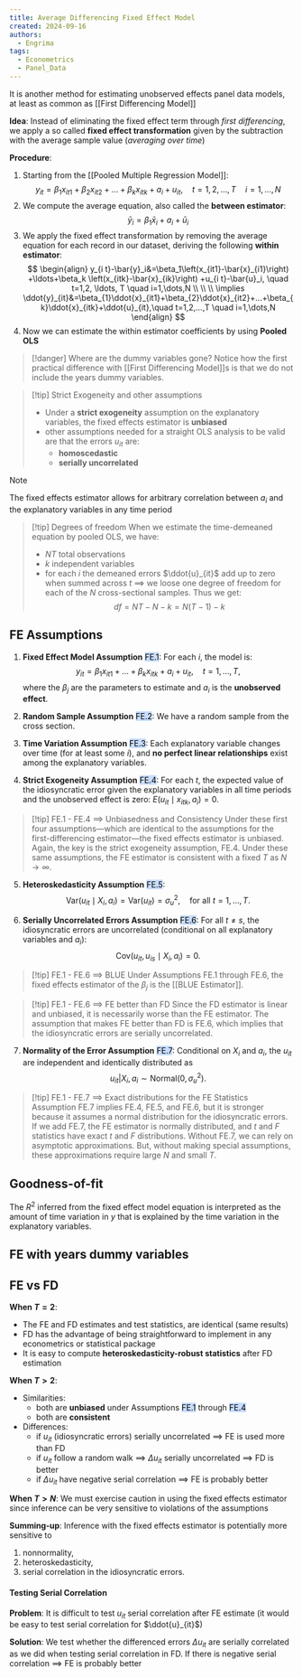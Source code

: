 ```yaml
---
title: Average Differencing Fixed Effect Model
created: 2024-09-16
authors:
  - Engrima
tags:
  - Econometrics
  - Panel_Data
---
```

It is another method for estimating unobserved effects panel data models, at least as common as [[First Differencing Model]]

**Idea**:
Instead of eliminating the fixed effect term through *first differencing*, we apply a so called **fixed effect transformation** given by the subtraction with the average sample value (*averaging over time*)

**Procedure**:
1. Starting from the [[Pooled Multiple Regression Model]]:
$$
\begin{equation}
y_{i t}=\beta_1 x_{i t 1}+\beta_2 x_{i t 2}+\ldots+\beta_k x_{i t k}+a_i+u_{i t}, \quad t=1,2, \ldots, T \quad i=1,\dots,N
\end{equation}
$$
2. We compute the average equation, also called the **between estimator**:
$$
\begin{equation}
\bar{y}_i=\beta_1 \bar{x}_i+a_i+\bar{u}_i
\end{equation}
$$
3. We apply the fixed effect transformation by removing the average equation for each record in our dataset, deriving the following **within estimator**:
$$
\begin{align}
y_{i t}-\bar{y}_i&=\beta_1\left(x_{it1}-\bar{x}_{i1}\right) +\ldots+\beta_k \left(x_{itk}-\bar{x}_{ik}\right) +u_{i t}-\bar{u}_i, \quad t=1,2, \ldots, T \quad i=1,\dots,N \\ \\
\\
\implies \ddot{y}_{it}&=\beta_{1}\ddot{x}_{it1}+\beta_{2}\ddot{x}_{it2}+...+\beta_{k}\ddot{x}_{itk}+\ddot{u}_{it},\quad t=1,2,...,T \quad i=1,\dots,N
\end{align}
$$
4. Now we can estimate the within estimator coefficients by using **Pooled OLS**

>[!danger] Where are the dummy variables gone?
>Notice how the first practical difference with [[First Differencing Model]]s is that we do not include the years dummy variables.

>[!tip] Strict Exogeneity and other assumptions
>- Under a **strict exogeneity** assumption on the explanatory variables, the fixed effects estimator is **unbiased**
>- other assumptions needed for a straight OLS analysis to be valid are that the errors $u_{it}$ are:
>	- **homoscedastic** 
>	- **serially uncorrelated**

>[!Note]
>The fixed effects estimator allows for arbitrary correlation between $a_{i}$ and the explanatory variables in any time period

>[!tip] Degrees of freedom
>When we estimate the time-demeaned equation by pooled OLS, we have:
>- $NT$ total observations
>- $k$ independent variables
>- for each $i$ the demeaned errors $\ddot{u}_{it}$ add up to zero when summed across $t$ $\implies$ we loose one degree of freedom for each of the $N$ cross-sectional samples.
>  Thus we get: $$df = NT - N - k = N(T-1) -k$$

## FE Assumptions

1. **Fixed Effect Model Assumption** <mark style="background: #ADCCFFA6;">FE.1</mark>: For each $i$, the model is:
$$
y_{it} = \beta_1 x_{it1} + \ldots + \beta_k x_{itk} + a_i + u_{it}, \quad t = 1, \ldots, T,
$$
	where the $\beta_j$ are the parameters to estimate and $a_i$ is the **unobserved effect**.

2. **Random Sample Assumption** <mark style="background: #ADCCFFA6;">FE.2</mark>: We have a random sample from the cross section.

3. **Time Variation Assumption** <mark style="background: #ADCCFFA6;">FE.3</mark>: Each explanatory variable changes over time (for at least some $i$), and **no perfect linear relationships** exist among the explanatory variables.

4. **Strict Exogeneity Assumption** <mark style="background: #ADCCFFA6;">FE.4</mark>: For each $t$, the expected value of the idiosyncratic error given the explanatory variables in all time periods and the unobserved effect is zero: $E(u_{it} \mid x_{itk}, a_i) = 0$.

>[!tip] FE.1 - FE.4 $\implies$ Unbiasedness and Consistency
>Under these first four assumptions—which are identical to the assumptions for the first-differencing estimator—the fixed effects estimator is unbiased. Again, the key is the strict exogeneity assumption, FE.4. Under these same assumptions, the FE estimator is consistent with a fixed $T$ as $N \to \infty$.

5. **Heteroskedasticity Assumption** <mark style="background: #ADCCFFA6;">FE.5</mark>:
$$
\text{Var}(u_{it} \mid X_i, a_i) = \text{Var}(u_{it}) = \sigma_u^2, \quad \text{for all } t = 1, \ldots, T.
$$

6. **Serially Uncorrelated Errors Assumption** <mark style="background: #ADCCFFA6;">FE.6</mark>: For all $t \ne s$, the idiosyncratic errors are uncorrelated (conditional on all explanatory variables and $a_i$): 
$$
\text{Cov}(u_{it}, u_{is} \mid X_i, a_i) = 0.
$$

>[!tip] FE.1 - FE.6 $\implies$ BLUE
>Under Assumptions FE.1 through FE.6, the fixed effects estimator of the $\beta_j$ is the [[BLUE Estimator]]. 

>[!tip] FE.1 - FE.6 $\implies$ FE better than FD
>Since the FD estimator is linear and unbiased, it is necessarily worse than the FE estimator. The assumption that makes FE better than FD is FE.6, which implies that the idiosyncratic errors are serially uncorrelated.

7. **Normality of the Error Assumption** <mark style="background: #ADCCFFA6;">FE.7</mark>: Conditional on $X_i$ and $a_i$, the $u_{it}$ are independent and identically distributed as 
$$
u_{it}|X_{i},a_{i} \sim \text{Normal}(0, \sigma_u^2).
$$

>[!tip] FE.1 - FE.7 $\implies$ Exact distributions for the FE Statistics
>Assumption FE.7 implies FE.4, FE.5, and FE.6, but it is stronger because it assumes a normal distribution for the idiosyncratic errors. If we add FE.7, the FE estimator is normally distributed, and $t$ and $F$ statistics have exact $t$ and $F$ distributions. Without FE.7, we can rely on asymptotic approximations. But, without making special assumptions, these approximations require large $N$ and small $T$.

## Goodness-of-fit

The $R^2$ inferred from the fixed effect model equation is interpreted as the amount of time variation in $y$ that is explained by the time variation in the explanatory variables.

## FE with years dummy variables


## FE vs FD

**When $T=2$**:
- The FE and FD estimates and test statistics, are identical (same results)
- FD has the advantage of being straightforward to implement in any econometrics or statistical package
- It is easy to compute **heteroskedasticity-robust statistics** after FD estimation

**When $T>2$**:
- Similarities:
	- both are **unbiased** under Assumptions <mark style="background: #ADCCFFA6;">FE.1</mark> through <mark style="background: #ADCCFFA6;">FE.4</mark>
	- both are **consistent**
- Differences:
	- if $u_{it}$ (idiosyncratic errors) serially uncorrelated $\implies$ FE is used more than FD
	- if $u_{it}$ follow a random walk $\implies$ $\Delta u_{it}$ serially uncorrelated $\implies$ FD is better
	- if $\Delta u_{it}$ have negative serial correlation $\implies$ FE is probably better

**When $T>N$**:
We must exercise caution in using the fixed effects estimator since inference can be very sensitive to violations of the assumptions

**Summing-up**:
Inference with the fixed effects estimator is potentially more sensitive to
1. nonnormality, 
2. heteroskedasticity,
3. serial correlation in the idiosyncratic errors.
#### Testing Serial Correlation

**Problem**:
It is difficult to test $u_{it}$ serial correlation after FE estimate (it would be easy to test serial correlation for $\ddot{u}_{it}$)

**Solution**:
We test whether the differenced errors $\Delta u_{it}$ are serially correlated as we did when testing serial correlation in FD.
If there is negative serial correlation $\implies$ FE is probably better